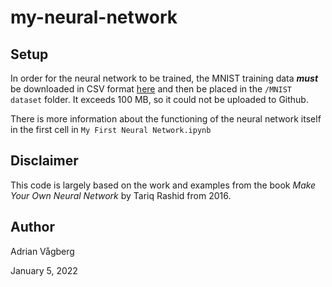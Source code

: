 # my-neural-network
## Setup
In order for the neural network to be trained, the MNIST training data **_must_** be downloaded in CSV format [here](http://www.pjreddie.com/media/files/mnist_train.csv) and then be placed in the `/MNIST dataset` folder. It exceeds 100 MB, so it could not be uploaded to Github.

There is more information about the functioning of the neural network itself in the first cell in `My First Neural Network.ipynb`
## Disclaimer
This code is largely based on the work and examples from the book _Make Your Own Neural Network_ by Tariq Rashid from 2016.
## Author
Adrian Vågberg

January 5, 2022

